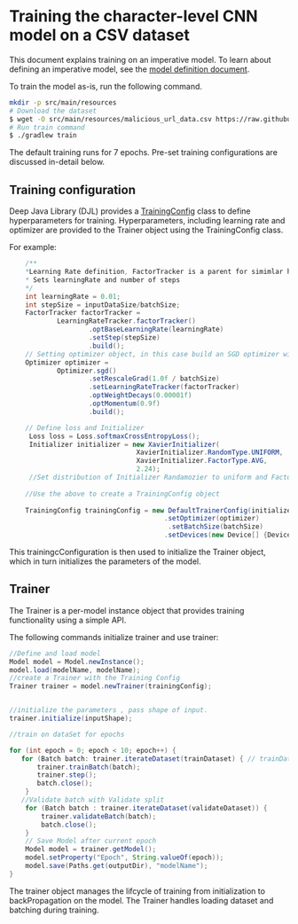 # Training the character-level CNN model on a CSV dataset

This document explains training on an imperative model. To learn about defining an imperative model, see the [model definition document](define_model.md).


To train the model as-is, run the following command. 



```bash
mkdir -p src/main/resources
# Download the dataset
$ wget -O src/main/resources/malicious_url_data.csv https://raw.githubusercontent.com/incertum/cyber-matrix-ai/master/Malicious-URL-Detection-Deep-Learning/data/url_data_mega_deep_learning.csv
# Run train command
$ ./gradlew train
```
The default training runs for 7 epochs. Pre-set training configurations are discussed in-detail below.


## Training configuration

Deep Java Library (DJL) provides a [TrainingConfig](https://github.com/awslabs/djl) class to define hyperparameters for training. Hyperparameters, including learning rate and optimizer are provided to the Trainer object using the TrainingConfig class.

For example:
```java
    /**
    *Learning Rate definition, FactorTracker is a parent for simimlar hyperparameteres
    * Sets learningRate and number of steps
    */
    int learningRate = 0.01;
    int stepSize = inputDataSize/batchSize;
    FactorTracker factorTracker =
            LearningRateTracker.factorTracker()
                    .optBaseLearningRate(learningRate)
                    .setStep(stepSize)
                    .build();
    // Setting optimizer object, in this case build an SGD optimizer with momentum
    Optimizer optimizer =
            Optimizer.sgd()
                    .setRescaleGrad(1.0f / batchSize)
                    .setLearningRateTracker(factorTracker)
                    .optWeightDecays(0.00001f)
                    .optMomentum(0.9f)
                    .build();

    // Define loss and Initializer 
     Loss loss = Loss.softmaxCrossEntropyLoss();
     Initializer initializer = new XavierInitializer(
                                XavierInitializer.RandomType.UNIFORM,
                                XavierInitializer.FactorType.AVG,
                                2.24);
     //Set distribution of Initializer Randamozier to uniform and Factor to be average, with magintude.
     
    //Use the above to create a TrainingConfig object
  
    TrainingConfig trainingConfig = new DefaultTrainerConfig(initializer, loss)
                                       .setOptimizer(optimizer)
                                        .setBatchSize(batchSize)
                                       .setDevices(new Device[] {Device.defaultDevice()});
```
This trainingcConfiguration is then used to initialize the Trainer object, which in turn initializes the parameters of the model.

## Trainer 

The Trainer is a per-model instance object that provides training functionality using a simple API.

The following commands initialize trainer and use trainer:

```java
//Define and load model
Model model = Model.newInstance();
model.load(modelName, modelName);
//create a Trainer with the Training Config
Trainer trainer = model.newTrainer(trainingConfig);


//initialize the parameters , pass shape of input.
trainer.initialize(inputShape);

//train on dataSet for epochs

for (int epoch = 0; epoch < 10; epoch++) {
   for (Batch batch: trainer.iterateDataset(trainDataset) { // trainDataset is a Dataset Object, containing TRAIN split
       trainer.trainBatch(batch);
       trainer.step();
       batch.close();
    }
   //Validate batch with Validate split
    for (Batch batch : trainer.iterateDataset(validateDataset)) {
        trainer.validateBatch(batch);
        batch.close();
    }
    // Save Model after current epoch
    Model model = trainer.getModel();
    model.setProperty("Epoch", String.valueOf(epoch));
    model.save(Paths.get(outputDir), "modelName");
}
```

The trainer object manages the lifcycle of training from initialization to backPropagation on the model. The Trainer handles loading dataset and batching during training.
